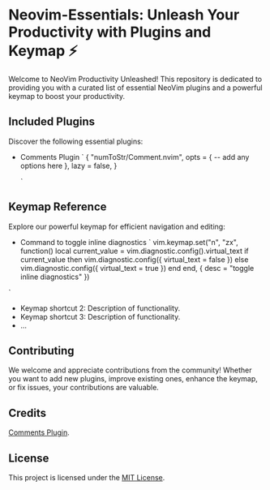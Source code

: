 # Neovim-Essentials: Unleash Your Productivity with Plugins and Keymap ⚡️

Welcome to NeoVim Productivity Unleashed! This repository is dedicated to providing you with a curated list of essential NeoVim plugins and a powerful keymap to boost your productivity.

## Included Plugins

Discover the following essential plugins:

- Comments Plugin
  `
  {
    "numToStr/Comment.nvim",
    opts = {
      -- add any options here
    },
    lazy = false,
  }

  `

## Keymap Reference

Explore our powerful keymap for efficient navigation and editing:

- Command to toggle inline diagnostics
`
vim.keymap.set("n", "<space>zx", function()
  local current_value = vim.diagnostic.config().virtual_text
  if current_value then
    vim.diagnostic.config({ virtual_text = false })
  else
    vim.diagnostic.config({ virtual_text = true })
  end
end, { desc = "toggle inline diagnostics" })

`
- Keymap shortcut 2: Description of functionality.
- Keymap shortcut 3: Description of functionality.
- ...

## Contributing
We welcome and appreciate contributions from the community! Whether you want to add new plugins, improve existing ones, enhance the keymap, or fix issues, your contributions are valuable.

## Credits
[Comments Plugin](https://github.com/numToStr/Comment.nvim).


## License
This project is licensed under the [MIT License](LICENSE).
